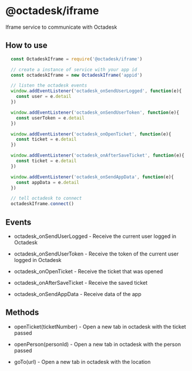 # @octadesk/iframe

Iframe service to communicate with Octadesk

## How to use

```javascript
  const OctadeskIframe = require('@octadesk/iframe')

  // create a instance of service with your app id
  const octadeskIframe = new OctadeskIframe('appid')

  // listen the octadesk events
  window.addEventListener('octadesk_onSendUserLogged', function(e){
    const user = e.detail
  })

  window.addEventListener('octadesk_onSendUserToken', function(e){
    const userToken = e.detail
  })

  window.addEventListener('octadesk_onOpenTicket', function(e){
    const ticket = e.detail
  })

  window.addEventListener('octadesk_onAfterSaveTicket', function(e){
    const ticket = e.detail
  })

  window.addEventListener('octadesk_onSendAppData', function(e){
    const appData = e.detail
  })

  // tell octadesk to connect
  octadeskIframe.connect()
```

## Events

- octadesk_onSendUserLogged - Receive the current user logged in Octadesk

- octadesk_onSendUserToken - Receive the token of the current user logged in Octadesk

- octadesk_onOpenTicket - Receive the ticket that was opened

- octadesk_onAfterSaveTicket - Receive the saved ticket

- octadesk_onSendAppData - Receive data of the app

## Methods

- openTicket(ticketNumber) - Open a new tab in octadesk with the ticket passed

- openPerson(personId) - Open a new tab in octadesk with the person passed

- goTo(url) - Open a new tab in octadesk with the location
